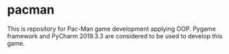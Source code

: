 # pacman
This is repository for Pac-Man game development applying OOP. Pygame framework and PyCharm 2019.3.3 are considered to be used to develop this game.
